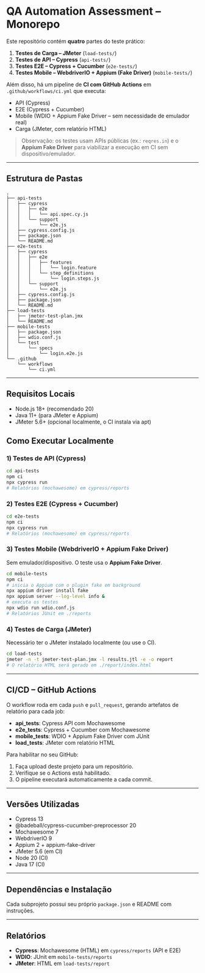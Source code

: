 # QA Automation Assessment – Monorepo

Este repositório contém **quatro** partes do teste prático:

1) **Testes de Carga – JMeter** (`load-tests/`)
2) **Testes de API – Cypress** (`api-tests/`)
3) **Testes E2E – Cypress + Cucumber** (`e2e-tests/`)
4) **Testes Mobile – WebdriverIO + Appium (Fake Driver)** (`mobile-tests/`)

Além disso, há um pipeline de **CI com GitHub Actions** em `.github/workflows/ci.yml` que executa:
- API (Cypress)
- E2E (Cypress + Cucumber)
- Mobile (WDIO + Appium Fake Driver – sem necessidade de emulador real)
- Carga (JMeter, com relatório HTML)

> Observação: os testes usam APIs públicas (ex.: `reqres.in`) e o **Appium Fake Driver** para viabilizar a execução em CI sem dispositivo/emulador.

---

## Estrutura de Pastas

```
.
├── api-tests
│   ├── cypress
│   │   ├── e2e
│   │   │   └── api.spec.cy.js
│   │   └── support
│   │       └── e2e.js
│   ├── cypress.config.js
│   ├── package.json
│   └── README.md
├── e2e-tests
│   ├── cypress
│   │   ├── e2e
│   │   │   ├── features
│   │   │   │   └── login.feature
│   │   │   └── step_definitions
│   │   │       └── login.steps.js
│   │   └── support
│   │       └── e2e.js
│   ├── cypress.config.js
│   ├── package.json
│   └── README.md
├── load-tests
│   ├── jmeter-test-plan.jmx
│   └── README.md
├── mobile-tests
│   ├── package.json
│   ├── wdio.conf.js
│   └── test
│       └── specs
│           └── login.e2e.js
└── .github
    └── workflows
        └── ci.yml
```

---

## Requisitos Locais

- Node.js 18+ (recomendado 20)
- Java 11+ (para JMeter e Appium)
- JMeter 5.6+ (opcional localmente, o CI instala via apt)

## Como Executar Localmente

### 1) Testes de API (Cypress)
```bash
cd api-tests
npm ci
npx cypress run
# Relatórios (mochawesome) em cypress/reports
```

### 2) Testes E2E (Cypress + Cucumber)
```bash
cd e2e-tests
npm ci
npx cypress run
# Relatórios (mochawesome) em cypress/reports
```

### 3) Testes Mobile (WebdriverIO + Appium Fake Driver)
Sem emulador/dispositivo. O teste usa o **Appium Fake Driver**.

```bash
cd mobile-tests
npm ci
# inicia o Appium com o plugin fake em background
npx appium driver install fake
npx appium server --log-level info &
# executa os testes
npx wdio run wdio.conf.js
# Relatórios JUnit em ./reports
```

### 4) Testes de Carga (JMeter)
Necessário ter o JMeter instalado localmente (ou use o CI).

```bash
cd load-tests
jmeter -n -t jmeter-test-plan.jmx -l results.jtl -e -o report
# O relatório HTML será gerado em ./report/index.html
```

---

## CI/CD – GitHub Actions

O workflow roda em cada `push` e `pull_request`, gerando artefatos de relatório para cada job:
- **api_tests**: Cypress API com Mochawesome
- **e2e_tests**: Cypress + Cucumber com Mochawesome
- **mobile_tests**: WDIO + Appium Fake Driver com JUnit
- **load_tests**: JMeter com relatório HTML

Para habilitar no seu GitHub:
1. Faça upload deste projeto para um repositório.
2. Verifique se o Actions está habilitado.
3. O pipeline executará automaticamente a cada commit.

---

## Versões Utilizadas

- Cypress 13
- @badeball/cypress-cucumber-preprocessor 20
- Mochawesome 7
- WebdriverIO 9
- Appium 2 + appium-fake-driver
- JMeter 5.6 (em CI)
- Node 20 (CI)
- Java 17 (CI)

---

## Dependências e Instalação

Cada subprojeto possui seu próprio `package.json` e README com instruções.

---

## Relatórios

- **Cypress**: Mochawesome (HTML) em `cypress/reports` (API e E2E)
- **WDIO**: JUnit em `mobile-tests/reports`
- **JMeter**: HTML em `load-tests/report`

